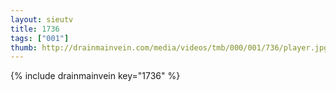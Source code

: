 ```yaml
--- 
layout: sieutv
title: 1736
tags: ["001"]
thumb: http://drainmainvein.com/media/videos/tmb/000/001/736/player.jpg
---
```

{% include drainmainvein key="1736" %} 
